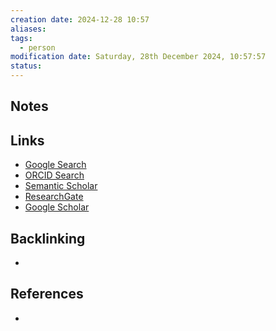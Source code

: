 ```yaml
---
creation date: 2024-12-28 10:57
aliases: 
tags:
  - person
modification date: Saturday, 28th December 2024, 10:57:57
status:
---
```


## Notes

## Links

- [Google Search](https://www.google.com/search?q=Mamede+De+Carvalho)
- [ORCID Search](https://orcid.org/orcid-search/search?searchQuery=Mamede%20De%20Carvalho)
- [Semantic Scholar](https://www.semanticscholar.org/search?q=Mamede%20De%20Carvalho&sort=relevance)
- [ResearchGate](https://www.researchgate.net/search?q=Mamede%20De%20Carvalho)
- [Google Scholar](https://scholar.google.com/scholar?q=Mamede+De+Carvalho)

## Backlinking
+ 

## References
+ 

